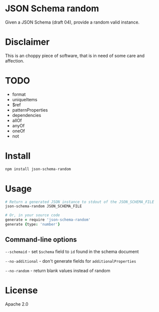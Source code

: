 # JSON Schema random

Given a JSON Schema (draft 04), provide a random valid instance.

# Disclaimer

This is an choppy piece of software, that is in need of some care and affection.

# TODO

* format
* uniqueItems
* $ref
* patternProperties
* dependencies
* allOf
* anyOf
* oneOf
* not

# Install

```bash
npm install json-schema-random
```

# Usage

```bash
# Return a generated JSON instance to stdout of the JSON_SCHEMA_FILE
json-schema-random JSON_SCHEMA_FILE
```

```coffee
# Or, in your source code
generate = require 'json-schema-random'
generate {type: 'number'}
```

## Command-line options

`--schemaid` - set `$schema` field to `id` found in the schema document

`--no-additional` - don't generate fields for `additionalProperties`

`--no-random` - return blank values instead of random

# License

Apache 2.0
